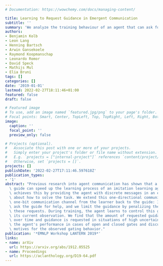 ```yaml
---
# Documentation: https://wowchemy.com/docs/managing-content/

title: Learning to Request Guidance in Emergent Communication
subtitle: ''
summary: 'We analyze the training behaviour of an agent that can ask for help. Doing this is costly, and so the agent learns to become more independent in familiar situations.'
authors:
- Benjamin Kolb
- Leon Lang
- Henning Bartsch
- Arwin Gansekoele
- Raymond Koopmanschap
- Leonardo Romor
- David Speck
- Mathijs Mul
- Elia Bruni
tags: []
categories: []
date: '2019-01-01'
lastmod: 2022-02-27T18:11:46+01:00
featured: false
draft: false

# Featured image
# To use, add an image named `featured.jpg/png` to your page's folder.
# Focal points: Smart, Center, TopLeft, Top, TopRight, Left, Right, BottomLeft, Bottom, BottomRight.
image:
  caption: ''
  focal_point: ''
  preview_only: false

# Projects (optional).
#   Associate this post with one or more of your projects.
#   Simply enter your project's folder or file name without extension.
#   E.g. `projects = ["internal-project"]` references `content/project/deep-learning/index.md`.
#   Otherwise, set `projects = []`.
projects: []
publishDate: '2022-02-27T17:11:46.597618Z'
publication_types:
- '1'
abstract: "Previous research into agent communication has shown that a pre-trained\
  \ guide can speed up the learning process of an imitation learning agent. The guide\
  \ achieves this by providing the agent with discrete messages in an emerged language\
  \ about how to solve the task. We extend this one-directional communication by a\
  \ one-bit communication channel from the learner back to the guide: It is able to\
  \ ask the guide for help, and we limit the guidance by penalizing the learner for\
  \ these requests. During training, the agent learns to control this gate based on\
  \ its current observation. We find that the amount of requested guidance decreases\
  \ over time and guidance is requested in situations of high uncertainty. We investigate\
  \ the agent's performance in cases of open and closed gates and discuss potential\
  \ motives for the observed gating behavior."
publication: '*EMNLP Workshop LANTERN 2019*'
links:
- name: arXiv
  url: https://arxiv.org/abs/1912.05525
- name: Proceedings
  url: https://aclanthology.org/D19-64.pdf
---
```

